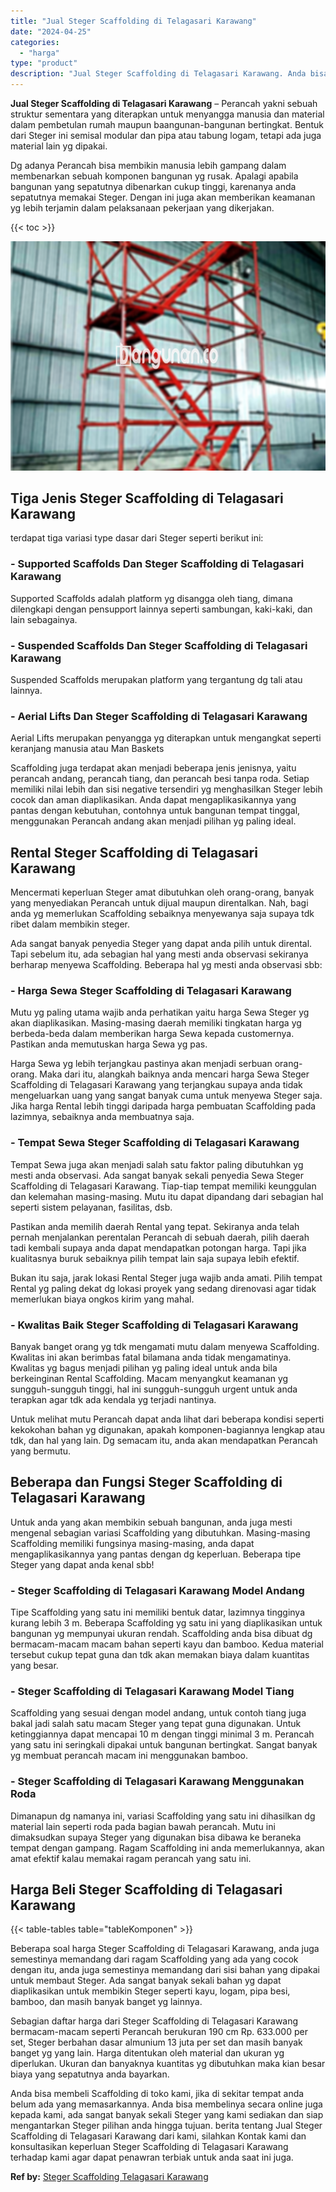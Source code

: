 ```yaml
---
title: "Jual Steger Scaffolding di Telagasari Karawang"
date: "2024-04-25"
categories: 
  - "harga"
type: "product"
description: "Jual Steger Scaffolding di Telagasari Karawang. Anda bisa membeli Scaffolding di toko kami, jika di sekitar tempat anda belum ada yang memasarkannya. Anda bi..."
---
```


**Jual Steger Scaffolding di Telagasari Karawang** – Perancah yakni sebuah struktur sementara yang diterapkan untuk menyangga manusia dan material dalam pembetulan rumah maupun baangunan-bangunan bertingkat. Bentuk dari Steger ini semisal modular dan pipa atau tabung logam, tetapi ada juga material lain yg dipakai.

Dg adanya Perancah bisa membikin manusia lebih gampang dalam membenarkan sebuah komponen bangunan yg rusak. Apalagi apabila bangunan yang sepatutnya dibenarkan cukup tinggi, karenanya anda sepatutnya memakai Steger. Dengan ini juga akan memberikan keamanan yg lebih terjamin dalam pelaksanaan pekerjaan yang dikerjakan.

{{< toc >}}

![Jual Steger Scaffolding di Telagasari Karawang](/images/sewa-scaffolding-steger-24.png)

## Tiga Jenis Steger Scaffolding di Telagasari Karawang

terdapat tiga variasi type dasar dari Steger seperti berikut ini:

### \- Supported Scaffolds Dan Steger Scaffolding di Telagasari Karawang

Supported Scaffolds adalah platform yg disangga oleh tiang, dimana dilengkapi dengan pensupport lainnya seperti sambungan, kaki-kaki, dan lain sebagainya.

### \- Suspended Scaffolds Dan Steger Scaffolding di Telagasari Karawang

Suspended Scaffolds merupakan platform yang tergantung dg tali atau lainnya.

### \- Aerial Lifts Dan Steger Scaffolding di Telagasari Karawang

Aerial Lifts merupakan penyangga yg diterapkan untuk mengangkat seperti keranjang manusia atau Man Baskets

Scaffolding juga terdapat akan menjadi beberapa jenis jenisnya, yaitu perancah andang, perancah tiang, dan perancah besi tanpa roda. Setiap memiliki nilai lebih dan sisi negative tersendiri yg menghasilkan Steger lebih cocok dan aman diaplikasikan. Anda dapat mengaplikasikannya yang pantas dengan kebutuhan, contohnya untuk bangunan tempat tinggal, menggunakan Perancah andang akan menjadi pilihan yg paling ideal.

## Rental Steger Scaffolding di Telagasari Karawang

Mencermati keperluan Steger amat dibutuhkan oleh orang-orang, banyak yang menyediakan Perancah untuk dijual maupun direntalkan. Nah, bagi anda yg memerlukan Scaffolding sebaiknya menyewanya saja supaya tdk ribet dalam membikin steger.

Ada sangat banyak penyedia Steger yang dapat anda pilih untuk dirental. Tapi sebelum itu, ada sebagian hal yang mesti anda observasi sekiranya berharap menyewa Scaffolding. Beberapa hal yg mesti anda observasi sbb:

### \- Harga Sewa Steger Scaffolding di Telagasari Karawang

Mutu yg paling utama wajib anda perhatikan yaitu harga Sewa Steger yg akan diaplikasikan. Masing-masing daerah memiliki tingkatan harga yg berbeda-beda dalam memberikan harga Sewa kepada customernya. Pastikan anda memutuskan harga Sewa yg pas.

Harga Sewa yg lebih terjangkau pastinya akan menjadi serbuan orang-orang. Maka dari itu, alangkah baiknya anda mencari harga Sewa Steger Scaffolding di Telagasari Karawang yang terjangkau supaya anda tidak mengeluarkan uang yang sangat banyak cuma untuk menyewa Steger saja. Jika harga Rental lebih tinggi daripada harga pembuatan Scaffolding pada lazimnya, sebaiknya anda membuatnya saja.

### \- Tempat Sewa Steger Scaffolding di Telagasari Karawang

Tempat Sewa juga akan menjadi salah satu faktor paling dibutuhkan yg mesti anda observasi. Ada sangat banyak sekali penyedia Sewa Steger Scaffolding di Telagasari Karawang. Tiap-tiap tempat memiliki keunggulan dan kelemahan masing-masing. Mutu itu dapat dipandang dari sebagian hal seperti sistem pelayanan, fasilitas, dsb.

Pastikan anda memilih daerah Rental yang tepat. Sekiranya anda telah pernah menjalankan perentalan Perancah di sebuah daerah, pilih daerah tadi kembali supaya anda dapat mendapatkan potongan harga. Tapi jika kualitasnya buruk sebaiknya pilih tempat lain saja supaya lebih efektif.

Bukan itu saja, jarak lokasi Rental Steger juga wajib anda amati. Pilih tempat Rental yg paling dekat dg lokasi proyek yang sedang direnovasi agar tidak memerlukan biaya ongkos kirim yang mahal.

### \- Kwalitas Baik Steger Scaffolding di Telagasari Karawang

Banyak banget orang yg tdk mengamati mutu dalam menyewa Scaffolding. Kwalitas ini akan berimbas fatal bilamana anda tidak mengamatinya. Kwalitas yg bagus menjadi pilihan yg paling ideal untuk anda bila berkeinginan Rental Scaffolding. Macam menyangkut keamanan yg sungguh-sungguh tinggi, hal ini sungguh-sungguh urgent untuk anda terapkan agar tdk ada kendala yg terjadi nantinya.

Untuk melihat mutu Perancah dapat anda lihat dari beberapa kondisi seperti kekokohan bahan yg digunakan, apakah komponen-bagiannya lengkap atau tdk, dan hal yang lain. Dg semacam itu, anda akan mendapatkan Perancah yang bermutu.

## Beberapa dan Fungsi Steger Scaffolding di Telagasari Karawang

Untuk anda yang akan membikin sebuah bangunan, anda juga mesti mengenal sebagian variasi Scaffolding yang dibutuhkan. Masing-masing Scaffolding memiliki fungsinya masing-masing, anda dapat mengaplikasikannya yang pantas dengan dg keperluan. Beberapa tipe Steger yang dapat anda kenal sbb!

### \- Steger Scaffolding di Telagasari Karawang Model Andang

Tipe Scaffolding yang satu ini memiliki bentuk datar, lazimnya tingginya kurang lebih 3 m. Beberapa Scaffolding yg satu ini yang diaplikasikan untuk bangunan yg mempunyai ukuran rendah. Scaffolding anda bisa dibuat dg bermacam-macam macam bahan seperti kayu dan bamboo. Kedua material tersebut cukup tepat guna dan tdk akan memakan biaya dalam kuantitas yang besar.

### \- Steger Scaffolding di Telagasari Karawang Model Tiang

Scaffolding yang sesuai dengan model andang, untuk contoh tiang juga bakal jadi salah satu macam Steger yang tepat guna digunakan. Untuk ketinggiannya dapat mencapai 10 m dengan tinggi minimal 3 m. Perancah yang satu ini seringkali dipakai untuk bangunan bertingkat. Sangat banyak yg membuat perancah macam ini menggunakan bamboo.

### \- Steger Scaffolding di Telagasari Karawang Menggunakan Roda

Dimanapun dg namanya ini, variasi Scaffolding yang satu ini dihasilkan dg material lain seperti roda pada bagian bawah perancah. Mutu ini dimaksudkan supaya Steger yang digunakan bisa dibawa ke beraneka tempat dengan gampang. Ragam Scaffolding ini anda memerlukannya, akan amat efektif kalau memakai ragam perancah yang satu ini.

## Harga Beli Steger Scaffolding di Telagasari Karawang

{{< table-tables table="tableKomponen" >}}

Beberapa soal harga Steger Scaffolding di Telagasari Karawang, anda juga semestinya memandang dari ragam Scaffolding yang ada yang cocok dengan itu, anda juga semestinya memandang dari sisi bahan yang dipakai untuk membaut Steger. Ada sangat banyak sekali bahan yg dapat diaplikasikan untuk membikin Steger seperti kayu, logam, pipa besi, bamboo, dan masih banyak banget yg lainnya.

Sebagian daftar harga dari Steger Scaffolding di Telagasari Karawang bermacam-macam seperti Perancah berukuran 190 cm Rp. 633.000 per set, Steger berbahan dasar almunium 13 juta per set dan masih banyak banget yg yang lain. Harga ditentukan oleh material dan ukuran yg diperlukan. Ukuran dan banyaknya kuantitas yg dibutuhkan maka kian besar biaya yang sepatutnya anda bayarkan.

Anda bisa membeli Scaffolding di toko kami, jika di sekitar tempat anda belum ada yang memasarkannya. Anda bisa membelinya secara online juga kepada kami, ada sangat banyak sekali Steger yang kami sediakan dan siap mengantarkan Steger pilihan anda hingga tujuan. berita tentang Jual Steger Scaffolding di Telagasari Karawang dari kami, silahkan Kontak kami dan konsultasikan keperluan Steger Scaffolding di Telagasari Karawang terhadap kami agar dapat penawran terbiak untuk anda saat ini juga.

**Ref by:** [Steger Scaffolding Telagasari Karawang](https://id.wikipedia.org/wiki/Steger)
